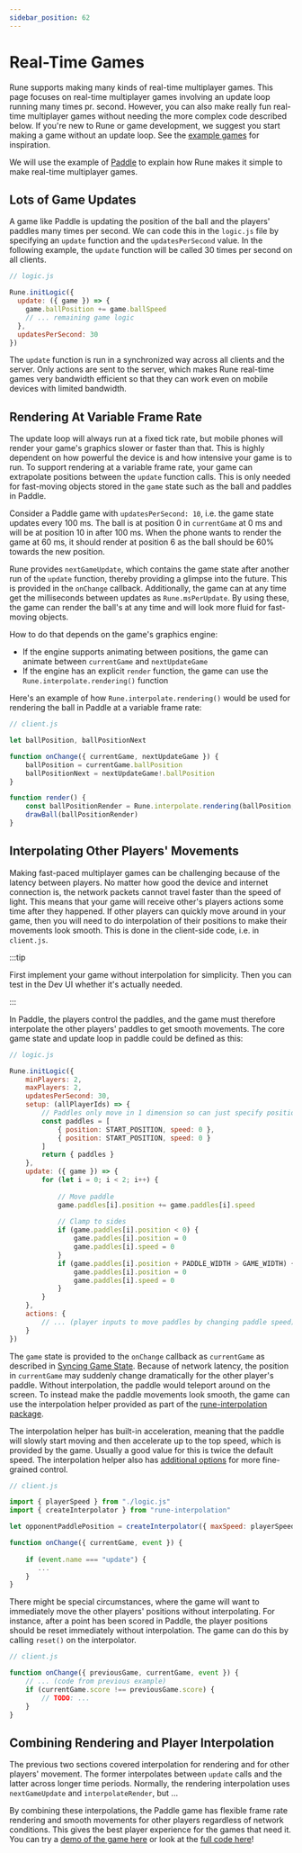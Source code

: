 ```yaml
---
sidebar_position: 62
---
```


# Real-Time Games

Rune supports making many kinds of real-time multiplayer games. This page focuses on real-time multiplayer games involving an update loop running many times pr. second. However, you can also make really fun real-time multiplayer games without needing the more complex code described below. If you're new to Rune or game development, we suggest you start making a game without an update loop. See the [example games](../examples.mdx) for inspiration.

We will use the example of [Paddle](https://github.com/rune/rune-games-sdk/blob/staging/examples/paddle) to explain how Rune makes it simple to make real-time multiplayer games.

## Lots of Game Updates

A game like Paddle is updating the position of the ball and the players' paddles many times per second. We can code this in the `logic.js` file by specifying an `update` function and the `updatesPerSecond` value. In the following example, the `update` function will be called 30 times per second on all clients.

```javascript
// logic.js

Rune.initLogic({
  update: ({ game }) => {
    game.ballPosition += game.ballSpeed
    // ... remaining game logic
  },
  updatesPerSecond: 30
})

```

The `update` function is run in a synchronized way across all clients and the server. Only actions are sent to the server, which makes Rune real-time games very bandwidth efficient so that they can work even on mobile devices with limited bandwidth.

## Rendering At Variable Frame Rate

The update loop will always run at a fixed tick rate, but mobile phones will render your game's graphics slower or faster than that. This is highly dependent on how powerful the device is and how intensive your game is to run. To support rendering at a variable frame rate, your game can extrapolate positions between the `update` function calls. This is only needed for fast-moving objects stored in the `game` state such as the ball and paddles in Paddle.

Consider a Paddle game with `updatesPerSecond: 10`, i.e. the game state updates every 100 ms. The ball is at position 0 in `currentGame` at 0 ms and will be at position 10 in after 100 ms. When the phone wants to render the game at 60 ms, it should render at position 6 as the ball should be 60% towards the new position.

Rune provides `nextGameUpdate`, which contains the game state after another run of the `update` function, thereby providing a glimpse into the future. This is provided in the `onChange` callback. Additionally, the game can at any time get the milliseconds between updates as `Rune.msPerUpdate`. By using these, the game can render the ball's at any time and will look more fluid for fast-moving objects.

How to do that depends on the game's graphics engine:
- If the engine supports animating between positions, the game can animate between `currentGame` and `nextUpdateGame`
- If the engine has an explicit `render` function, the game can use the `Rune.interpolate.rendering()` function

Here's an example of how `Rune.interpolate.rendering()` would be used for rendering the ball in Paddle at a variable frame rate: 

```javascript
// client.js

let ballPosition, ballPositionNext

function onChange({ currentGame, nextUpdateGame }) {
    ballPosition = currentGame.ballPosition
    ballPositionNext = nextUpdateGame!.ballPosition
}

function render() {
    const ballPositionRender = Rune.interpolate.rendering(ballPosition, ballPositionNext)
    drawBall(ballPositionRender)
}

```

## Interpolating Other Players' Movements

Making fast-paced multiplayer games can be challenging because of the latency between players. No matter how good the device and internet connection is, the network packets cannot travel faster than the speed of light. This means that your game will receive other's players actions some time after they happened. If other players can quickly move around in your game, then you will need to do interpolation of their positions to make their movements look smooth. This is done in the client-side code, i.e. in `client.js`.

:::tip

First implement your game without interpolation for simplicity. Then you can test in the Dev UI whether it's actually needed.

:::

In Paddle, the players control the paddles, and the game must therefore interpolate the other players' paddles to get smooth movements. The core game state and update loop in paddle could be defined as this:

```javascript
// logic.js

Rune.initLogic({
    minPlayers: 2,
    maxPlayers: 2,
    updatesPerSecond: 30,
    setup: (allPlayerIds) => {
        // Paddles only move in 1 dimension so can just specify position and speed for that 
        const paddles = [
            { position: START_POSITION, speed: 0 },
            { position: START_POSITION, speed: 0 }
        ]
        return { paddles }
    },
    update: ({ game }) => {
        for (let i = 0; i < 2; i++) {
            
            // Move paddle
            game.paddles[i].position += game.paddles[i].speed
            
            // Clamp to sides
            if (game.paddles[i].position < 0) {
                game.paddles[i].position = 0
                game.paddles[i].speed = 0
            }
            if (game.paddles[i].position + PADDLE_WIDTH > GAME_WIDTH) {
                game.paddles[i].position = 0
                game.paddles[i].speed = 0
            }
        }
    },
    actions: {
        // ... (player inputs to move paddles by changing paddle speed)
    }
})

```

The `game` state is provided to the `onChange` callback as `currentGame` as described in [Syncing Game State](../how-it-works/syncing-game-state.md). Because of network latency, the position in `currentGame` may suddenly change dramatically for the other player's paddle. Without interpolation, the paddle would teleport around on the screen. To instead make the paddle movements look smooth, the game can use the interpolation helper provided as part of the [rune-interpolation package](https://github.com/rune/rune-games-sdk/blob/staging/packages/rune-interpolation).

The interpolation helper has built-in acceleration, meaning that the paddle will slowly start moving and then accelerate up to the top speed, which is provided by the game. Usually a good value for this is twice the default speed. The interpolation helper also has [additional options](https://github.com/rune/rune-games-sdk/blob/staging/packages/rune-interpolation) for more fine-grained control.



```javascript
// client.js

import { playerSpeed } from "./logic.js"
import { createInterpolator } from "rune-interpolation"

let opponentPaddlePosition = createInterpolator({ maxSpeed: playerSpeed * 2 })

function onChange({ currentGame, event }) {
    
    if (event.name === "update") {
       ...
    }
}

```

There might be special circumstances, where the game will want to immediately move the other players' positions without interpolating. For instance, after a point has been scored in Paddle, the player positions should be reset immediately without interpolation. The game can do this by calling `reset()` on the interpolator.

```javascript
// client.js

function onChange({ previousGame, currentGame, event }) {
    // ... (code from previous example)
    if (currentGame.score !== previousGame.score) {
        // TODO: ...
    } 
}

```

## Combining Rendering and Player Interpolation

The previous two sections covered interpolation for rendering and for other players' movement. The former interpolates between `update` calls and the latter across longer time periods. Normally, the rendering interpolation uses `nextGameUpdate` and `interpolateRender`, but ...

By combining these interpolations, the Paddle game has flexible frame rate rendering and smooth movements for other players regardless of network conditions. This gives the best player experience for the games that need it. You can try a [demo of the game here](/examples/paddle) or look at the [full code here](https://github.com/rune/rune-games-sdk/blob/staging/examples/paddle)!